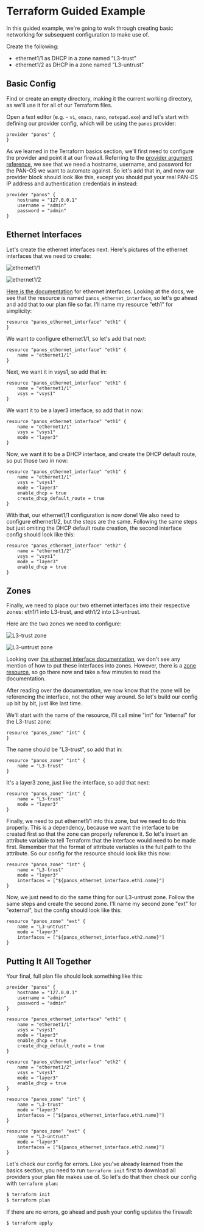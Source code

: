 # Terraform Guided Example

In this guided example, we're going to walk through creating basic networking
for subsequent configuration to make use of.

Create the following:

* ethernet1/1 as DHCP in a zone named "L3-trust"
* ethernet1/2 as DHCP in a zone named "L3-untrust"


## Basic Config

Find or create an empty directory, making it the current working directory, as
we'll use it for all of our Terraform files.

Open a text editor (e.g. - `vi`, `emacs`, `nano`, `notepad.exe`) and let's
start with defining our provider config, which will be using the `panos`
provider:

```hcl
provider "panos" {
}
```

As we learned in the Terraform basics section, we'll first need to configure
the provider and point it at our firewall.  Referring to the [provider argument
reference](https://www.terraform.io/docs/providers/panos/index.html#argument-reference),
we see that we need a hostname, username, and password for the PAN-OS we want
to automate against.  So let's add that in, and now our provider block should look
like this, except you should put your real PAN-OS IP address and authentication
credentials in instead:

```hcl
provider "panos" {
    hostname = "127.0.0.1"
    username = "admin"
    password = "admin"
}
```


## Ethernet Interfaces

Let's create the ethernet interfaces next.  Here's pictures of the ethernet
interfaces that we need to create:

![ethernet1/1](../pics/eth1.png)

![ethernet1/2](../pics/eth2.png)

[Here is the
documentation](https://www.terraform.io/docs/providers/panos/r/ethernet_interface.html)
for ethernet interfaces.  Looking at the docs, we see that the resource is
named `panos_ethernet_interface`, so let's go ahead and add that to our plan
file so far.  I'll name my resource "eth1" for simplicity:

```hcl
resource "panos_ethernet_interface" "eth1" {
}
```

We want to configure ethernet1/1, so let's add that next:

```hcl
resource "panos_ethernet_interface" "eth1" {
    name = "ethernet1/1"
}
```

Next, we want it in vsys1, so add that in:

```hcl
resource "panos_ethernet_interface" "eth1" {
    name = "ethernet1/1"
    vsys = "vsys1"
}
```

We want it to be a layer3 interface, so add that in now:

```hcl
resource "panos_ethernet_interface" "eth1" {
    name = "ethernet1/1"
    vsys = "vsys1"
    mode = "layer3"
}
```

Now, we want it to be a DHCP interface, and create the DHCP default
route, so put those two in now:

```hcl
resource "panos_ethernet_interface" "eth1" {
    name = "ethernet1/1"
    vsys = "vsys1"
    mode = "layer3"
    enable_dhcp = true
    create_dhcp_default_route = true
}
```

With that, our ethernet1/1 configuration is now done!  We also need to
configure ethernet1/2, but the steps are the same.  Following the same steps
but just omiting the DHCP default route creation, the second interface config
should look like this:

```hcl
resource "panos_ethernet_interface" "eth2" {
    name = "ethernet1/2"
    vsys = "vsys1"
    mode = "layer3"
    enable_dhcp = true
}
```


## Zones

Finally, we need to place our two ethernet interfaces into their respective
zones:  eth1/1 into L3-trust, and eth1/2 into L3-untrust.

Here are the two zones we need to configure:

![L3-trust zone](../pics/l3-trust.png)

![L3-untrust zone](../pics/l3-untrust.png)

Looking over [the ethernet interface
documentation](https://www.terraform.io/docs/providers/panos/r/ethernet_interface.html),
we don't see any mention of how to put these interfaces into zones.  However,
there is a
[zone resource](https://www.terraform.io/docs/providers/panos/r/zone.html),
so go there now and take a few minutes to read the documentation.

After reading over the documentation, we now know that the zone will be
referencing the interface, not the other way around.  So let's build our config
up bit by bit, just like last time.

We'll start with the name of the resource, I'll call mine "int" for "internal"
for the L3-trust zone:

```hcl
resource "panos_zone" "int" {
}
```

The name should be "L3-trust", so add that in:

```hcl
resource "panos_zone" "int" {
    name = "L3-trust"
}
```

It's a layer3 zone, just like the interface, so add that next:

```hcl
resource "panos_zone" "int" {
    name = "L3-trust"
    mode = "layer3"
}
```

Finally, we need to put ethernet1/1 into this zone, but we need to do this
properly.  This is a dependency, because we want the interface to be created
first so that the zone can properly reference it.  So let's insert an
attribute variable to tell Terraform that the interface would need to be made
first.  Remember that the format of attribute variables is the full path to
the attribute.  So our config for the resource should look like this now:

```hcl
resource "panos_zone" "int" {
    name = "L3-trust"
    mode = "layer3"
    interfaces = ["${panos_ethernet_interface.eth1.name}"]
}
```

Now, we just need to do the same thing for our L3-untrust zone.  Follow the
same steps and create the second zone.  I'll name my second zone "ext" for
"external", but the config should look like this:

```hcl
resource "panos_zone" "ext" {
    name = "L3-untrust"
    mode = "layer3"
    interfaces = ["${panos_ethernet_interface.eth2.name}"]
}
```


## Putting It All Together

Your final, full plan file should look something like this:

```hcl
provider "panos" {
    hostname = "127.0.0.1"
    username = "admin"
    password = "admin"
}

resource "panos_ethernet_interface" "eth1" {
    name = "ethernet1/1"
    vsys = "vsys1"
    mode = "layer3"
    enable_dhcp = true
    create_dhcp_default_route = true
}

resource "panos_ethernet_interface" "eth2" {
    name = "ethernet1/2"
    vsys = "vsys1"
    mode = "layer3"
    enable_dhcp = true
}

resource "panos_zone" "int" {
    name = "L3-trust"
    mode = "layer3"
    interfaces = ["${panos_ethernet_interface.eth1.name}"]
}

resource "panos_zone" "ext" {
    name = "L3-untrust"
    mode = "layer3"
    interfaces = ["${panos_ethernet_interface.eth2.name}"]
}
```

Let's check our config for errors.  Like you've already learned from the
basics section, you need to run `terraform init` first to download all
providers your plan file makes use of.  So let's do that then check our config
with `terraform plan`:

```bash
$ terraform init
$ terraform plan
```

If there are no errors, go ahead and push your config updates the firewall:

```bash
$ terraform apply
```
